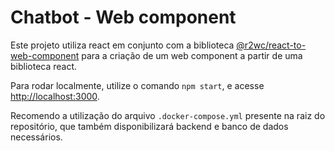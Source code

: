 # Chatbot - Web component

Este projeto utiliza react em conjunto com a biblioteca [@r2wc/react-to-web-component](https://www.npmjs.com/package/@r2wc/react-to-web-component) para a criação de um web component a partir de uma biblioteca react.

Para rodar localmente, utilize o comando `npm start`, e acesse [http://localhost:3000](http://localhost:3000). 

Recomendo a utilização do arquivo `.docker-compose.yml` presente na raiz do repositório, que também disponibilizará backend e banco de dados necessários.


